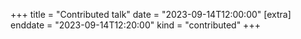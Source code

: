 +++
title = "Contributed talk"
date = "2023-09-14T12:00:00"
[extra]
enddate = "2023-09-14T12:20:00"
kind = "contributed"
+++
